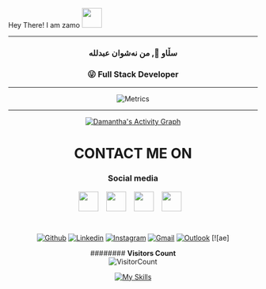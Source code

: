 Hey There! I am zamo <img src="https://raw.githubusercontent.com/MartinHeinz/MartinHeinz/master/wave.gif" width="40px">

<hr>

<div align="center">
 
</div>
<h3 align="center">سڵاو 👋, من نەشوان عبدللە</h1>
<h3 align="center" dir="rtl">Full Stack Developer  😜</h3>

</h3>

<hr>

<div align="center">

<!-- Your badges
You can use the website to generate badges: https://shields.io/
-->
<!--| <a href="https://t.me/Damantha_Jasinghe"><img src="https://telegra.ph/file/d80d2a9b4335b148a378c.jpg" width="150px" height="150px" /></a> |
|:---------------------------------------------------------------------------------------------------------------------------------------: |
|       **[Dᴀᴍᴀɴᴛʜᴀ Jᴀsɪɴɢʜᴇ ֍🇱🇰](https://t.me/damantha_jasinghe)**                                                                                |
| <a href="https://t.me/Damantha_Jasinghe"><img src="https://cdn4.iconfinder.com/data/icons/logos-and-brands/512/335_Telegram_logo-256.png" width="32px" height="32px"></a> <a href="https://www.instagram.com/Damantha_Jasinghe"><img src="https://cdn2.iconfinder.com/data/icons/social-icons-33/128/Instagram-256.png" width="32px" height="32px"></a>                                                                                                                                                                <a href="https://www.youtube.com/channel/UCzl8fagoLiV7zBDXQxKYAxA"><img src="https://cdn3.iconfinder.com/data/icons/2018-social-media-logotypes/1000/2018_social_media_popular_app_logo_youtube-256.png" width="32px" height="32px"></a>              <a href="https://twitter.com/DamanthaJ"><img src="https://cdn2.iconfinder.com/data/icons/social-media-2285/512/1_Twitter_colored_svg-256.png" width="32px" height="32px">                                 
<img width="55%" align="right" alt="Github" src="https://raw.githubusercontent.com/onimur/.github/master/.resources/git-header.svg" />-->
<!-- Your badges
You can use the website to generate badges: https://shields.io/
-->

<!---  🚶‍ &nbsp; I live in : Sri Lanka 🇱🇰  <br>
-  🔭 I’m currently working on : Dtech Corporation  <br>
-  👯 I’m looking to collaborate : ![github](https://img.shields.io/badge/On-Github-black)  <br>
-  🤔 I’m looking for help : For  Me  <br>
-  💬 Ask me about : ![WebSite](https://img.shields.io/badge/Go%20to-https://damantha.ga-brightgreen) <br>
-  📫 How to reach me : ![contact](https://img.shields.io/badge/Contact%20me-On%20Telegram-blue)-->



![Metrics](https://metrics.lecoq.io/Damantha126?template=classic&people=1&code=1&activity=1&repositories=1&introduction=1&stars=1&languages=1&followup=1&achievements=1&discussions=1&notable=1&isocalendar=1&lines=1&gists=1&pagespeed=1&stackoverflow=1&tweets=1&repositories=100&repositories.batch=100&repositories.forks=false&repositories.affiliations=owner&isocalendar.duration=full-year&languages.limit=8&languages.threshold=0%25&languages.colors=github&languages.sections=most-used&languages.indepth=false&languages.analysis.timeout=15&languages.categories=markup%2C%20programming&languages.recent.categories=markup%2C%20programming&languages.recent.load=300&languages.recent.days=14&stars.limit=4&followup.sections=repositories&followup.indepth=false&people.limit=24&people.identicons=false&people.size=28&people.types=followers%2C%20following&people.thanks=DamanthaOnline&people.shuffle=false&code.lines=12&code.load=100&code.visibility=public&activity.limit=5&activity.load=300&activity.days=14&activity.visibility=all&activity.timestamps=false&activity.filter=all&achievements.threshold=C&achievements.secrets=true&achievements.display=compact&achievements.limit=0&notable.from=all&notable.repositories=false&notable.indepth=false&discussions.categories=true&discussions.categories.limit=0&introduction.title=true&pagespeed.url=.user.website&pagespeed.detailed=false&pagespeed.screenshot=false&stackoverflow.user=15638039&stackoverflow.sections=answers-top%2C%20questions-recent&stackoverflow.limit=2&stackoverflow.lines=4&stackoverflow.lines.snippet=2&tweets.attachments=false&tweets.limit=2&tweets.user=.user.twitter&config.timezone=Asia%2FColombo)

**** 
 <!--<a href="https://github.com/Damantha126/handle-path-oz">
    <img align="center" alt="Damantha Jasinghe's github stats" src="https://github-readme-stats.vercel.app/api?username=Damantha126&show_icons=true&theme=midnight-purple" />
  </a>

<br>
<br>

- ![Profile views](https://gpvc.arturio.dev/Damantha126)
- [![GitHub followers](https://img.shields.io/github/followers/Damantha126.svg?style=social&label=Follow&maxAge=2592000)](https://github.com/Damantha126?tab=followers)
  



# Contribution Graph <img src="https://octodex.github.com/images/daftpunktocat-thomas.gif" width=100px>

<!--<p align="center">
  <a href="https://github.com/Damantha126">
    <img src="https://github-readme-streak-stats.herokuapp.com/?user=Damantha126#version3"/>
  </a>
</p>-->
  <a href="https://github.com/Damantha126"><img alt="Damantha's Activity Graph" src="https://activity-graph.herokuapp.com/graph?username=Damantha126&bg_color=1F222E&color=F8D866&line=F85D7F&point=FFFFFF&hide_border=true" /></a>







# CONTACT ME ON
                                                          
<!--### Bots Channel:
<a href="https://t.me/ankivectorUpdates"><img src="https://img.shields.io/badge/Anki Vector%20Updates-Join%20Telegram%20Channel-blue.svg?logo=telegram"></a>
<p align="left">

### Bots Support Group:
<a href="https://t.me/AnkiSupport_Official"><img src="https://img.shields.io/badge/Anki vecor%20Support-Join%20Telegram%20Group-blue.svg?logo=telegram"></a>-->
                                                              
### Social media
                                                              
<a href="https://t.me/Damantha_Jasinghe" target="blank"><img align="center" src="https://cdn4.iconfinder.com/data/icons/logos-and-brands/512/335_Telegram_logo-256.png"  height="40" width="40" /></a> &nbsp;&nbsp;
<a href="https://www.instagram.com/Damantha_Jasinghe" target="blank"><img align="center" src="https://cdn2.iconfinder.com/data/icons/social-icons-33/128/Instagram-256.png"  height="40" width="40" /></a> &nbsp;&nbsp;
<a href="https://www.youtube.com/channel/UCzl8fagoLiV7zBDXQxKYAxA" target="blank"><img align="center" src="https://cdn3.iconfinder.com/data/icons/2018-social-media-logotypes/1000/2018_social_media_popular_app_logo_youtube-256.png" height="40" width="40" /></a> &nbsp;&nbsp;
<a href="https://twitter.com/DamanthaJ" target="blank"><img align="center" src="https://cdn2.iconfinder.com/data/icons/social-media-2285/512/1_Twitter_colored_svg-256.png" height="40" width="40" /></a> &nbsp;&nbsp;
</p>

<br>
                                                              
[![Github](https://img.shields.io/badge/-Github-000?style=flat&logo=Github&logoColor=white)](https://github.com/Damantha126)
[![Linkedin](https://img.shields.io/badge/-LinkedIn-blue?style=flat&logo=Linkedin&logoColor=white)](https://www.linkedin.com/in/damantha-jasinghe-3b9376212/)
[![Instagram](https://img.shields.io/badge/-Instagram-c13584?style=flat&labelColor=c13584&logo=instagram&logoColor=white)](https://www.instagram.com/Damantha_Jasinghe/)
[![Gmail](https://img.shields.io/badge/-Gmail-c14438?style=flat&logo=Gmail&logoColor=white)](DamanthaJa:damanthaja@gmail.com)
[![Outlook](https://img.shields.io/badge/-Outlook-0078D4?style=flat&logo=Microsoft-Outlook&logoColor=white)](mailto:damanthajasinghe@outlook.com) 
[![ae]                                                             

######## **Visitors Count**  
![VisitorCount](https://profile-counter.glitch.me/{Damantha126}/count.svg)





 
 
 
 
 
 
 
[![My Skills](https://skillicons.dev/icons?i=ea=light)](https://skillicons.dev)

